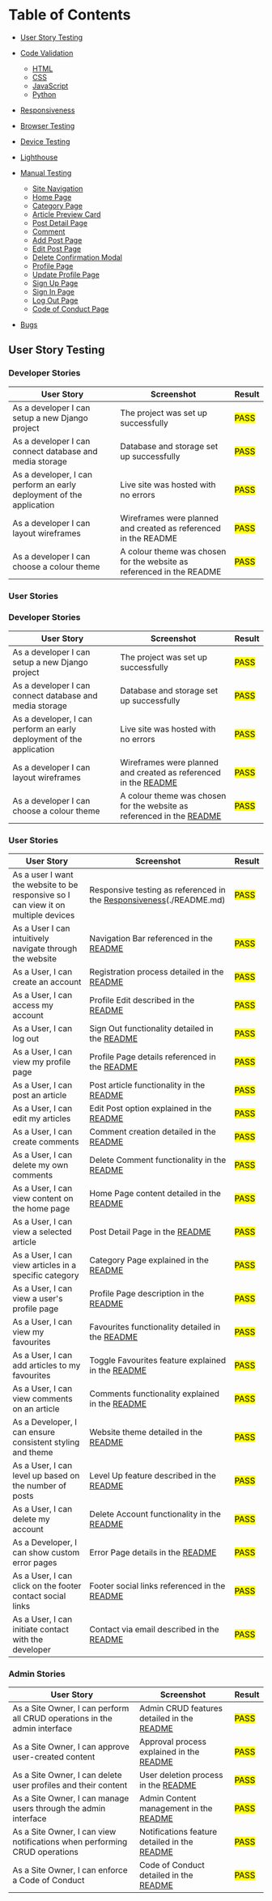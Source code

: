 # Table of Contents

- [User Story Testing](#user-story-testing)
- [Code Validation](#code-validation)
  - [HTML](#html)
  - [CSS](#css)
  - [JavaScript](#JavaScript)
  - [Python](#python)
- [Responsiveness](#Responsiveness)
- [Browser Testing](#browser-testing)
- [Device Testing](#device-testing)
- [Lighthouse](#Lighthouse)
- [Manual Testing](#manual-testing)

  - [Site Navigation](#site-navigation)
  - [Home Page](#home-page)
  - [Category Page](#category-page)
  - [Article Preview Card](#article-preview-card)
  - [Post Detail Page](#post-detail-page)
  - [Comment](#comment)
  - [Add Post Page](#add-post-page)
  - [Edit Post Page](#edit-post-page)
  - [Delete Confirmation Modal](#delete-confirmation-modal)
  - [Profile Page](#profile-page)
  - [Update Profile Page](#update-profile-page)
  - [Sign Up Page](#sign-up-page)
  - [Sign In Page](#sign-in-page)
  - [Log Out Page](#log-out-page)
  - [Code of Conduct Page](#code-of-conduct-page)

- [Bugs](#bugs)

## User Story Testing

### Developer Stories

| User Story                                                                                  | Screenshot                                                   | Result           |
| ------------------------------------------------------------------------------------------- | ------------------------------------------------------------ | ---------------- |
| As a developer I can setup a new Django project                                              | The project was set up successfully                           | <mark>PASS</mark> |
| As a developer I can connect database and media storage                                      | Database and storage set up successfully                      | <mark>PASS</mark> |
| As a developer, I can perform an early deployment of the application                         | Live site was hosted with no errors                           | <mark>PASS</mark> |
| As a developer I can layout wireframes                                                       | Wireframes were planned and created as referenced in the README| <mark>PASS</mark> |
| As a developer I can choose a colour theme                                                   | A colour theme was chosen for the website as referenced in the README | <mark>PASS</mark> |

### User Stories

### Developer Stories

| User Story                                                                                  | Screenshot                                                   | Result           |
| ------------------------------------------------------------------------------------------- | ------------------------------------------------------------ | ---------------- |
| As a developer I can setup a new Django project                                              | The project was set up successfully                           | <mark>PASS</mark> |
| As a developer I can connect database and media storage                                      | Database and storage set up successfully                      | <mark>PASS</mark> |
| As a developer, I can perform an early deployment of the application                         | Live site was hosted with no errors                           | <mark>PASS</mark> |
| As a developer I can layout wireframes                                                       | Wireframes were planned and created as referenced in the [README](./README.md) | <mark>PASS</mark> |
| As a developer I can choose a colour theme                                                   | A colour theme was chosen for the website as referenced in the [README](./README.md) | <mark>PASS</mark> |

### User Stories

| User Story                                                                                  | Screenshot                                                   | Result           |
| ------------------------------------------------------------------------------------------- | ------------------------------------------------------------ | ---------------- |
| As a user I want the website to be responsive so I can view it on multiple devices           | Responsive testing as referenced in the [Responsiveness](./README.md#responsiveness)(./README.md) | <mark>PASS</mark> |
| As a User I can intuitively navigate through the website                                    | Navigation Bar referenced in the [README](./README.md) | <mark>PASS</mark> |
| As a User, I can create an account                                                          | Registration process detailed in the [README](./README.md) | <mark>PASS</mark> |
| As a User, I can access my account                                                          | Profile Edit described in the [README](./README.md) | <mark>PASS</mark> |
| As a User, I can log out                                                                    | Sign Out functionality detailed in the [README](./README.md) | <mark>PASS</mark> |
| As a User, I can view my profile page                                                       | Profile Page details referenced in the [README](./README.md) | <mark>PASS</mark> |
| As a User, I can post an article                                                            | Post article functionality in the [README](./README.md) | <mark>PASS</mark> |
| As a User, I can edit my articles                                                           | Edit Post option explained in the [README](./README.md) | <mark>PASS</mark> |
| As a User, I can create comments                                                            | Comment creation detailed in the [README](./README.md) | <mark>PASS</mark> |
| As a User, I can delete my own comments                                                     | Delete Comment functionality in the [README](./README.md) | <mark>PASS</mark> |
| As a User, I can view content on the home page                                              | Home Page content detailed in the [README](./README.md) | <mark>PASS</mark> |
| As a User, I can view a selected article                                                    | Post Detail Page in the [README](./README.md) | <mark>PASS</mark> |
| As a User, I can view articles in a specific category                                       | Category Page explained in the [README](./README.md) | <mark>PASS</mark> |
| As a User, I can view a user's profile page                                                 | Profile Page description in the [README](./README.md) | <mark>PASS</mark> |
| As a User, I can view my favourites                                                         | Favourites functionality detailed in the [README](./README.md) | <mark>PASS</mark> |
| As a User, I can add articles to my favourites                                              | Toggle Favourites feature explained in the [README](./README.md) | <mark>PASS</mark> |
| As a User, I can view comments on an article                                                | Comments functionality explained in the [README](./README.md) | <mark>PASS</mark> |
| As a Developer, I can ensure consistent styling and theme                                   | Website theme detailed in the [README](./README.md) | <mark>PASS</mark> |
| As a User, I can level up based on the number of posts                                      | Level Up feature described in the [README](./README.md) | <mark>PASS</mark> |
| As a User, I can delete my account                                                          | Delete Account functionality in the [README](./README.md) | <mark>PASS</mark> |
| As a Developer, I can show custom error pages                                               | Error Page details in the [README](./README.md) | <mark>PASS</mark> |
| As a User, I can click on the footer contact social links                                   | Footer social links referenced in the [README](./README.md) | <mark>PASS</mark> |
| As a User, I can initiate contact with the developer                                        | Contact via email described in the [README](./README.md) | <mark>PASS</mark> |

### Admin Stories

| User Story                                                                                  | Screenshot                                                   | Result           |
| ------------------------------------------------------------------------------------------- | ------------------------------------------------------------ | ---------------- |
| As a Site Owner, I can perform all CRUD operations in the admin interface                   | Admin CRUD features detailed in the [README](./README.md) | <mark>PASS</mark> |
| As a Site Owner, I can approve user-created content                                          | Approval process explained in the [README](./README.md) | <mark>PASS</mark> |
| As a Site Owner, I can delete user profiles and their content                               | User deletion process in the [README](./README.md) | <mark>PASS</mark> |
| As a Site Owner, I can manage users through the admin interface                             | Admin Content management in the [README](./README.md) | <mark>PASS</mark> |
| As a Site Owner, I can view notifications when performing CRUD operations                   | Notifications feature detailed in the [README](./README.md) | <mark>PASS</mark> |
| As a Site Owner, I can enforce a Code of Conduct                                             | Code of Conduct detailed in the [README](./README.md) | <mark>PASS</mark> |
